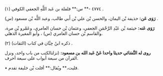 ٤٧٧٤ -** س:** فلفلة بن عَبد اللَّهِ الجعفي الكوفي (١) .

**رَوَى عَن:** حذيفة بْن اليمان، والحسن بْن علي بْن أَبي طالب، وعبد اللَّه بْن مسعود (س) .

**رَوَى عَنه:** خيثمة بْن عَبْدِ الرَّحْمَنِ الجعفي، وعثمان بْن حسان العامري، وعَمْرو بْن مرة، والقاسم بْن حسان العامري (س) ، وأبو المغيرة الذهلي.

ذكره ابنُ حِبَّان في كتاب (الثقات) (٢) .

**روى له النَّسَائي حديثا واحدا عَنْ عَبد الله بن مسعود:** (نزلتالكتب من باب واحد، ونزل القرآن من سبعة أبواب على سبعة أحرف.

• فليت،** ويُقال:** أفلت بْن خليفة تقدم.